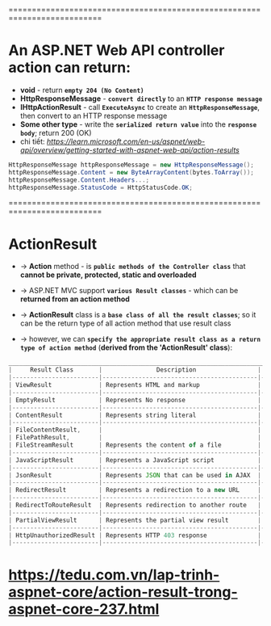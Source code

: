 ==========================================================================
# An ASP.NET Web API controller action can return:
* **void** - return **`empty 204 (No Content)`**
* **HttpResponseMessage** - **`convert directly`** to an **`HTTP response message`**
* **IHttpActionResult** - call **`ExecuteAsync`** to create an **`HttpResponseMessage`**, then convert to an HTTP response message
* **Some other type** - write the **`serialized return value`** into the **`response body`**; return 200 (OK)
* chi tiết: _https://learn.microsoft.com/en-us/aspnet/web-api/overview/getting-started-with-aspnet-web-api/action-results_

```C#
HttpResponseMessage httpResponseMessage = new HttpResponseMessage();
httpResponseMessage.Content = new ByteArrayContent(bytes.ToArray());
httpResponseMessage.Content.Headers...;
httpResponseMessage.StatusCode = HttpStatusCode.OK;
```

==========================================================================
# ActionResult
* -> **Action** method - is **`public methods of the Controller class`** that **cannot be private, protected, static and overloaded**
* -> ASP.NET MVC support **`various Result classes`** - which can be **returned from an action method**
* -> **ActionResult** class is a **`base class of all the result classes`**; so it can be the return type of all action method that use result class

* -> however, we can **`specify the appropriate result class as a return type of action method`** (**derived from the 'ActionResult' class**):
```js
_______________________________________________________________________________________________
|     Result Class       |               Description	             | Base Controller Method |
|------------------------|-------------------------------------------|------------------------|
| ViewResult             | Represents HTML and markup                | View()                 |
|------------------------|-------------------------------------------|------------------------|
| EmptyResult            | Represents No response                    |	                      |
|------------------------|-------------------------------------------|------------------------|
| ContentResult          | Represents string literal                 | Content()              |
|------------------------|-------------------------------------------|------------------------|
| FileContentResult,     |                                           |                        |
| FilePathResult,        |                                           |                        |
| FileStreamResult       | Represents the content of a file	         | File()                 |
|------------------------|-------------------------------------------|------------------------|
| JavaScriptResult       | Represents a JavaScript script            | JavaScript()           |
|------------------------|-------------------------------------------|------------------------|
| JsonResult             | Represents JSON that can be used in AJAX  | Json()                 |
|------------------------|-------------------------------------------|------------------------|
| RedirectResult         | Represents a redirection to a new URL     | Redirect()             |
|------------------------|-------------------------------------------|------------------------|
| RedirectToRouteResult  | Represents redirection to another route   | RedirectToRoute()      |
|------------------------|-------------------------------------------|------------------------|
| PartialViewResult      | Represents the partial view result        | PartialView()          |
|------------------------|-------------------------------------------|------------------------|
| HttpUnauthorizedResult | Represents HTTP 403 response              |	                      |
|------------------------|-------------------------------------------|------------------------|
```

# https://tedu.com.vn/lap-trinh-aspnet-core/action-result-trong-aspnet-core-237.html